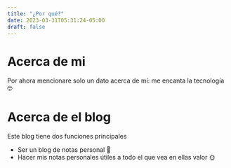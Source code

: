 ```yaml
---
title: "¿Por qué?"
date: 2023-03-31T05:31:24-05:00
draft: false
---
```


# Acerca de mi

Por ahora mencionare solo un dato acerca de mí: me encanta la tecnología 🤓

# Acerca de el blog

Este blog tiene dos funciones principales

- Ser un blog de notas personal 📕
- Hacer mis notas personales útiles a todo el que vea en ellas valor 🌞
